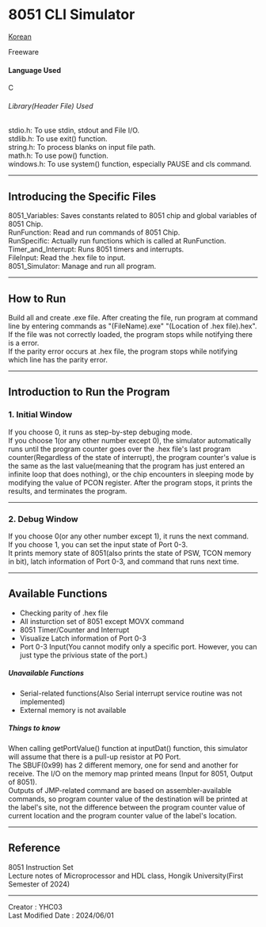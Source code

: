 # 8051 CLI Simulator

[Korean](https://github.com/YHC03/8051_Tools/blob/main/8051_Simulator/README-KR.md)  

Freeware  

#### Language Used
C

###### Library(Header File) Used
stdio.h: To use stdin, stdout and File I/O.  
stdlib.h: To use exit() function.  
string.h: To process blanks on input file path.  
math.h: To use pow() function.  
windows.h: To use system() function, especially PAUSE and cls command.  

---
## Introducing the Specific Files
8051_Variables: Saves constants related to 8051 chip and global variables of 8051 Chip.  
RunFunction: Read and run commands of 8051 Chip.  
RunSpecific: Actually run functions which is called at RunFunction.  
Timer_and_Interrupt: Runs 8051 timers and interrupts.  
FileInput: Read the .hex file to input.  
8051_Simulator: Manage and run all program.  

---
## How to Run
Build all and create .exe file. After creating the file, run program at command line by entering commands as "(FileName).exe" "(Location of .hex file).hex".  
If the file was not correctly loaded, the program stops while notifying there is a error.  
If the parity error occurs at .hex file, the program stops while notifying which line has the parity error.  

---
## Introduction to Run the Program

### 1. Initial Window
If you choose 0, it runs as step-by-step debuging mode.  
If you choose 1(or any other number except 0), the simulator automatically runs until the program counter goes over the .hex file's last program counter(Regardless of the state of interrupt), the program counter's value is the same as the last value(meaning that the program has just entered an infinite loop that does nothing), or the chip encounters in sleeping mode by modifying the value of PCON register. After the program stops, it prints the results, and terminates the program.  

---
### 2. Debug Window
If you choose 0(or any other number except 1), it runs the next command.  
If you choose 1, you can set the input state of Port 0-3.  
It prints memory state of 8051(also prints the state of PSW, TCON memory in bit), latch information of Port 0-3, and command that runs next time.  

---
## Available Functions
- Checking parity of .hex file  
- All insturction set of 8051 except MOVX command  
- 8051 Timer/Counter and Interrupt  
- Visualize Latch information of Port 0-3  
- Port 0-3 Input(You cannot modify only a specific port. However, you can just type the privious state of the port.)  

##### Unavailable Functions
- Serial-related functions(Also Serial interrupt service routine was not implemented)  
- External memory is not available  

##### Things to know
When calling getPortValue() function at inputDat() function, this simulator will assume that there is a pull-up resistor at P0 Port.  
The SBUF(0x99) has 2 different memory, one for send and another for receive. The I/O on the memory map printed means (Input for 8051, Output of 8051).  
Outputs of JMP-related command are based on assembler-available commands, so program counter value of the destination will be printed at the label's site, not the difference between the program counter value of current location and the program counter value of the label's location.  

---
## Reference 
8051 Instruction Set  
Lecture notes of Microprocessor and HDL class, Hongik University(First Semester of 2024)  

---
Creator : YHC03  
Last Modified Date : 2024/06/01  